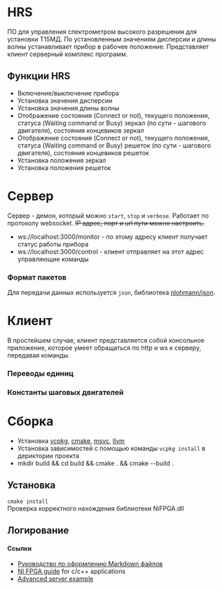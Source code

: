 # HRS  
ПО для управления спектрометром высокого разрешения для установки Т15МД. По установленным значениям дисперсии и длины волны устанавливает прибор в рабочее положение. Представляет клиент серверный комплекс программ.

## Функции HRS  
* Включение/выключение прибора  
* Установка значения дисперсии
* Установка значения длины волны
* Отображение состояния (Connect or not), текущего положения, статуса (Waiting command or Busy) зеркал (по сути - шагового двигателя), состояния концевиков зеркал
* Отображение состояния (Connect or not), текущего положения, статуса (Waiting command or Busy) решеток (по сути - шагового двигателя), состояния концевиков решеток 
* Установка положения зеркал
* Установка положения решеток

# Сервер  
Сервер - демон, который можно `start`, `stop` и `verbose`. Работает по протоколу websocket. ~~IP адрес, порт и url пути можно настроить.~~
* ws://localhost:3000/monitor - по этому адресу клиент получает статус работы прибора
* ws://localhost:3000/control - клиент отправляет на этот адрес управляющие команды

### Формат пакетов

Для передачи данных используется `json`, библиотека [nlohmann/json](https://github.com/nlohmann/json?tab=readme-ov-file#cmake).

# Клиент
В простейшем случае, клиент представляется собой консольное приложение, которое умеет обращаться по http и ws к серверу, передавая команды.

### Переводы единиц
### Константы шаговых двигателей

# Сборка
* Установка [vcpkg](https://learn.microsoft.com/ru-ru/vcpkg/get_started/get-started?pivots=shell-cmd), [cmake](https://cmake.org/download/), [msvc](https://visualstudio.microsoft.com/ru/downloads/), [llvm](https://github.com/llvm/llvm-project/releases/tag/llvmorg-18.1.8)
* Установка зависимостей с помощью команды `vcpkg install` в дериктории проекта
* mkdir build && cd build && cmake . && cmake --build .

## Установка
`cmake install`  
Проверка корректного нахождения библиотеки NiFPGA.dll

## Логирование

#### Ссылки
* [Руководство по оформлению Markdown файлов](https://gist.github.com/Jekins/2bf2d0638163f1294637)
* [NI FPGA guide](https://www.ni.com/docs/en-US/bundle/fpga-interface-c-api-ref/page/capi/fpgac.html) for c/c++ applications
* [Advanced server example](https://www.boost.org/doc/libs/1_85_0/libs/beast/example/advanced/server/advanced_server.cpp)